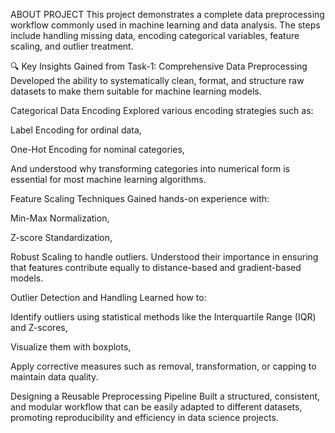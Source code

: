 ABOUT PROJECT
This project demonstrates a complete data preprocessing workflow commonly used in machine learning and data analysis. The steps include handling missing data, encoding categorical variables, feature scaling, and outlier treatment.

🔍 Key Insights Gained from Task-1:
Comprehensive Data Preprocessing
Developed the ability to systematically clean, format, and structure raw datasets to make them suitable for machine learning models.

Categorical Data Encoding
Explored various encoding strategies such as:

Label Encoding for ordinal data,

One-Hot Encoding for nominal categories,

And understood why transforming categories into numerical form is essential for most machine learning algorithms.

Feature Scaling Techniques
Gained hands-on experience with:

Min-Max Normalization,

Z-score Standardization,

Robust Scaling to handle outliers.
Understood their importance in ensuring that features contribute equally to distance-based and gradient-based models.

Outlier Detection and Handling
Learned how to:

Identify outliers using statistical methods like the Interquartile Range (IQR) and Z-scores,

Visualize them with boxplots,

Apply corrective measures such as removal, transformation, or capping to maintain data quality.

Designing a Reusable Preprocessing Pipeline
Built a structured, consistent, and modular workflow that can be easily adapted to different datasets, promoting reproducibility and efficiency in data science projects.



